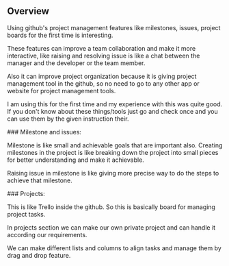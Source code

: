 ## Overview
<p>Using github's project management features like milestones, issues, project boards for the first time is interesting.</p>
<p>These features can improve a team collaboration and make it more interactive, like raising and resolving issue is like a chat between the manager and the developer or the team member.</p>
<p>Also it can improve project organization because it is giving project management tool in the github, so no need to go to any other app or website for project management tools.</p>
<p>I am using this for the first time and my experience with this was quite good. If you don't know about these things/tools just go and check once and you can use them by the given instruction their.</p>
### Milestone and issues:
<p>Milestone is like small and achievable goals that are important also. Creating milestones in the project is like breaking down the project into small pieces for better understanding and make it achievable.</p>
<p>Raising issue in milestone is like giving more precise way to do the steps to achieve that milestone.</p>
### Projects:
<p>This is like Trello inside the github. So this is basically board for managing project tasks.</p>
<p>In projects section we can make our own private project and can handle it according our requirements.</p>
<p>We can make different lists and columns to align tasks and manage them by drag and drop feature.</p>